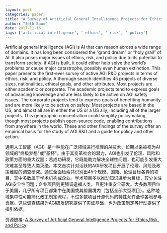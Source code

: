 ```yaml
---
layout: post
categories: paper
title: "A Survey of Artificial General Intelligence Projects for Ethics,Risk, and Policy"
author: "Seth Baum"
date: 2017-11-16
tags: ['artificial intelligence', ' ethics', ' risk', ' policy']
---
```


Artificial general intelligence (AGI) is AI that can reason across a wide range of domains. It has long been considered the “grand dream” or “holy grail” of AI. It also poses major issues of ethics, risk, and policy due to its potential to transform society: if AGI is built, it could either help solve the world’s problems or cause major catastrophe, possibly even human extinction. This paper presents the first-ever survey of active AGI R&D projects in terms of ethics, risk, and policy. A thorough search identifies 45 projects of diverse sizes, nationalities, ethical goals, and other attributes. Most projects are either academic or corporate. The academic projects tend to express goals of advancing knowledge and are less likely to be active on AGI safety issues. The corporate projects tend to express goals of benefiting humanity and are more likely to be active on safety. Most projects are based in the US, and almost all are in either the US or a US ally, including all of the larger projects. This geographic concentration could simplify policymaking, though most projects publish open-source code, enabling contributions from anywhere in the world. These and other findings of the survey offer an empirical basis for the study of AGI R&D and a guide for policy and other action.

通用人工智能（AGI）是一种能在广泛领域进行推理的AI技术，长期以来被视为AI领域的"终极梦想"或"圣杯"。由于其变革社会的潜力，AGI也引发了伦理、风险和政策方面的重大议题：若成功研发，它既能助力解决全球性问题，也可能引发重大灾难甚至导致人类灭绝。本文首次针对活跃的AGI研发项目开展了伦理、风险及政策维度的调查研究。通过全面检索共识别出45个规模、国籍、伦理目标各异的项目，其中多数属于学术机构或企业。学术项目多以推动知识进步为目标，较少关注AGI安全性问题；企业项目则更强调造福人类，且更注重安全研发。大多数项目位于美国，几乎所有项目都集中在美国或其盟国境内（包括全部大型项目）。这种地域集中性可能简化政策制定流程，不过多数项目开源代码的特性允许全球各地参与贡献。这些调查结果为AGI研发研究提供了实证基础，也为政策制定等行动提供了指引依据。

资源链接: [A Survey of Artificial General Intelligence Projects for Ethics,Risk, and Policy](https://papers.ssrn.com/sol3/papers.cfm?abstract_id=3070741)
